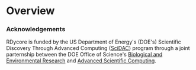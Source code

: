 # Overview


### Acknowledgements

RDycore is funded by the US Department of Energy's (DOE's) Scientific Discovery Through Advanced Computing
([SciDAC](https://www.scidac.gov/)) program through a joint parternship between 
the DOE Office of Science's 
[Biological and Environmental Research](https://science.osti.gov/ber) and
[Advanced Scientific Computing](https://www.energy.gov/science/ascr/advanced-scientific-computing-research).


